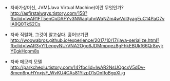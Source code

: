 * 자바가상머신, JVM(Java Virtual Machine)이란 무엇인가?</br>
http://asfirstalways.tistory.com/158?fbclid=IwAR1FT5enCpDAFYv3NWaqIuhnWqNZm4wVdl3yagEuC14PaO7vlA9Q0TkS2Cs</br>

* 자바 직렬화, 그것이 알고싶다. 훑어보기편 </br>
http://woowabros.github.io/experience/2017/10/17/java-serialize.html?fbclid=IwAR3yYfLeqpyNUrVNA2Ogo6JDMmpqez8gFhkEBUkf66Qr8xyjrYEgkHcpm8s</br>

* 자바 메모리 모델</br>
http://parkcheolu.tistory.com/14?fbclid=IwAR2NsUOgcxV5dDv-8men6puHYnxjsF_WvKU4CAs81YizpD1sOnRoBgpXl-g</br>
